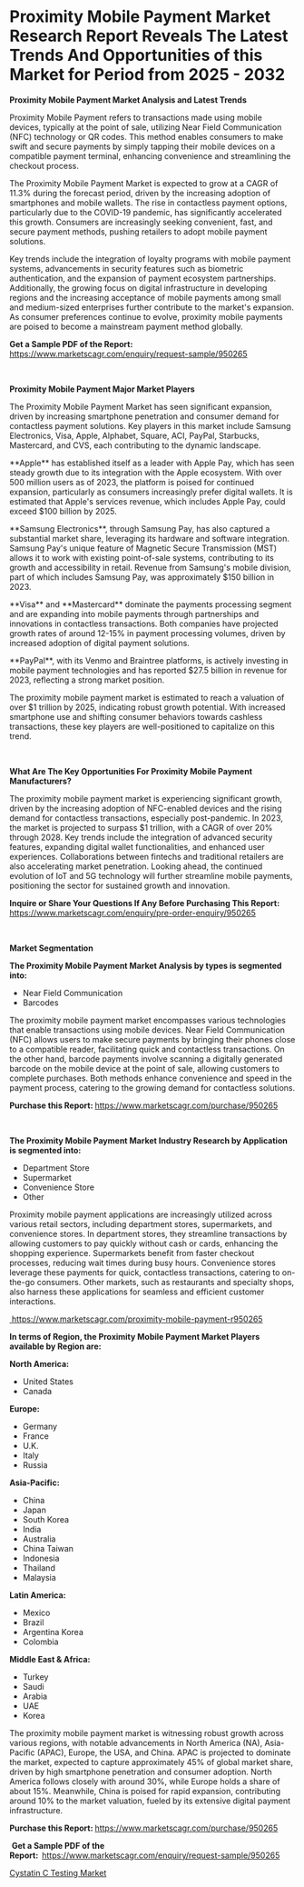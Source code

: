 <p><h1>Proximity Mobile Payment Market Research Report Reveals The Latest Trends And Opportunities of this Market for Period from 2025 - 2032</h1></p><p><strong>Proximity Mobile Payment Market Analysis and Latest Trends</strong></p>
<p><p>Proximity Mobile Payment refers to transactions made using mobile devices, typically at the point of sale, utilizing Near Field Communication (NFC) technology or QR codes. This method enables consumers to make swift and secure payments by simply tapping their mobile devices on a compatible payment terminal, enhancing convenience and streamlining the checkout process.</p><p>The Proximity Mobile Payment Market is expected to grow at a CAGR of 11.3% during the forecast period, driven by the increasing adoption of smartphones and mobile wallets. The rise in contactless payment options, particularly due to the COVID-19 pandemic, has significantly accelerated this growth. Consumers are increasingly seeking convenient, fast, and secure payment methods, pushing retailers to adopt mobile payment solutions.</p><p>Key trends include the integration of loyalty programs with mobile payment systems, advancements in security features such as biometric authentication, and the expansion of payment ecosystem partnerships. Additionally, the growing focus on digital infrastructure in developing regions and the increasing acceptance of mobile payments among small and medium-sized enterprises further contribute to the market's expansion. As consumer preferences continue to evolve, proximity mobile payments are poised to become a mainstream payment method globally.</p></p>
<p><strong>Get a Sample PDF of the Report:&nbsp;</strong> <a href="https://www.marketscagr.com/enquiry/request-sample/950265?utm_campaign=3166&utm_medium=2&utm_source=Github&utm_content=ia&utm_term=06032025&utm_id=proximity-mobile-payment">https://www.marketscagr.com/enquiry/request-sample/950265</a></p>
<p>&nbsp;</p>
<p><strong>Proximity Mobile Payment Major Market Players</strong></p>
<p><p>The Proximity Mobile Payment Market has seen significant expansion, driven by increasing smartphone penetration and consumer demand for contactless payment solutions. Key players in this market include Samsung Electronics, Visa, Apple, Alphabet, Square, ACI, PayPal, Starbucks, Mastercard, and CVS, each contributing to the dynamic landscape.</p><p>**Apple** has established itself as a leader with Apple Pay, which has seen steady growth due to its integration with the Apple ecosystem. With over 500 million users as of 2023, the platform is poised for continued expansion, particularly as consumers increasingly prefer digital wallets. It is estimated that Apple's services revenue, which includes Apple Pay, could exceed $100 billion by 2025.</p><p>**Samsung Electronics**, through Samsung Pay, has also captured a substantial market share, leveraging its hardware and software integration. Samsung Pay's unique feature of Magnetic Secure Transmission (MST) allows it to work with existing point-of-sale systems, contributing to its growth and accessibility in retail. Revenue from Samsung's mobile division, part of which includes Samsung Pay, was approximately $150 billion in 2023.</p><p>**Visa** and **Mastercard** dominate the payments processing segment and are expanding into mobile payments through partnerships and innovations in contactless transactions. Both companies have projected growth rates of around 12-15% in payment processing volumes, driven by increased adoption of digital payment solutions.</p><p>**PayPal**, with its Venmo and Braintree platforms, is actively investing in mobile payment technologies and has reported $27.5 billion in revenue for 2023, reflecting a strong market position.</p><p>The proximity mobile payment market is estimated to reach a valuation of over $1 trillion by 2025, indicating robust growth potential. With increased smartphone use and shifting consumer behaviors towards cashless transactions, these key players are well-positioned to capitalize on this trend.</p></p>
<p>&nbsp;</p>
<p><strong>What Are The Key Opportunities For Proximity Mobile Payment Manufacturers?</strong></p>
<p><p>The proximity mobile payment market is experiencing significant growth, driven by the increasing adoption of NFC-enabled devices and the rising demand for contactless transactions, especially post-pandemic. In 2023, the market is projected to surpass $1 trillion, with a CAGR of over 20% through 2028. Key trends include the integration of advanced security features, expanding digital wallet functionalities, and enhanced user experiences. Collaborations between fintechs and traditional retailers are also accelerating market penetration. Looking ahead, the continued evolution of IoT and 5G technology will further streamline mobile payments, positioning the sector for sustained growth and innovation.</p></p>
<p><strong>Inquire or Share Your Questions If Any Before Purchasing This Report:</strong> <a href="https://www.marketscagr.com/enquiry/pre-order-enquiry/950265?utm_campaign=3166&utm_medium=2&utm_source=Github&utm_content=ia&utm_term=06032025&utm_id=proximity-mobile-payment">https://www.marketscagr.com/enquiry/pre-order-enquiry/950265</a></p>
<p>&nbsp;</p>
<p><strong>Market Segmentation</strong></p>
<p><strong>The Proximity Mobile Payment Market Analysis by types is segmented into:</strong></p>
<p><ul><li>Near Field Communication</li><li>Barcodes</li></ul></p>
<p><p>The proximity mobile payment market encompasses various technologies that enable transactions using mobile devices. Near Field Communication (NFC) allows users to make secure payments by bringing their phones close to a compatible reader, facilitating quick and contactless transactions. On the other hand, barcode payments involve scanning a digitally generated barcode on the mobile device at the point of sale, allowing customers to complete purchases. Both methods enhance convenience and speed in the payment process, catering to the growing demand for contactless solutions.</p></p>
<p><strong>Purchase this Report:&nbsp;</strong><a href="https://www.marketscagr.com/purchase/950265?utm_campaign=3166&utm_medium=2&utm_source=Github&utm_content=ia&utm_term=06032025&utm_id=proximity-mobile-payment">https://www.marketscagr.com/purchase/950265</a></p>
<p>&nbsp;</p>
<p><strong>The Proximity Mobile Payment Market Industry Research by Application is segmented into:</strong></p>
<p><ul><li>Department Store</li><li>Supermarket</li><li>Convenience Store</li><li>Other</li></ul></p>
<p><p>Proximity mobile payment applications are increasingly utilized across various retail sectors, including department stores, supermarkets, and convenience stores. In department stores, they streamline transactions by allowing customers to pay quickly without cash or cards, enhancing the shopping experience. Supermarkets benefit from faster checkout processes, reducing wait times during busy hours. Convenience stores leverage these payments for quick, contactless transactions, catering to on-the-go consumers. Other markets, such as restaurants and specialty shops, also harness these applications for seamless and efficient customer interactions.</p></p>
<p><a href="https://www.marketscagr.com/proximity-mobile-payment-r950265?utm_campaign=3166&utm_medium=2&utm_source=Github&utm_content=ia&utm_term=06032025&utm_id=proximity-mobile-payment">&nbsp;https://www.marketscagr.com/proximity-mobile-payment-r950265</a></p>
<p><strong>In terms of Region, the Proximity Mobile Payment Market Players available by Region are:</strong></p>
<p>
    <p> <strong> North America: </strong>
        <ul>
            <li>United States</li>
            <li>Canada</li>
        </ul>
        </p> 
    <p> <strong> Europe: </strong>
        <ul>
            <li>Germany</li>
            <li>France</li>
            <li>U.K.</li>
            <li>Italy</li>
            <li>Russia</li>
        </ul>
        </p> 
    <p> <strong> Asia-Pacific: </strong>
        <ul>
            <li>China</li>
            <li>Japan</li>
            <li>South Korea</li>
            <li>India</li>
            <li>Australia</li>
            <li>China Taiwan</li>
            <li>Indonesia</li>
            <li>Thailand</li>
            <li>Malaysia</li>
        </ul>
        </p> 
    <p> <strong> Latin America: </strong>
        <ul>
            <li>Mexico</li>
            <li>Brazil</li>
            <li>Argentina Korea</li>
            <li>Colombia</li>
        </ul>
        </p> 
    <p> <strong> Middle East & Africa: </strong>
        <ul>
            <li>Turkey</li>
            <li>Saudi</li>
            <li>Arabia</li>
            <li>UAE</li>
            <li>Korea</li>
        </ul>
    </p>
    </p>
<p><p>The proximity mobile payment market is witnessing robust growth across various regions, with notable advancements in North America (NA), Asia-Pacific (APAC), Europe, the USA, and China. APAC is projected to dominate the market, expected to capture approximately 45% of global market share, driven by high smartphone penetration and consumer adoption. North America follows closely with around 30%, while Europe holds a share of about 15%. Meanwhile, China is poised for rapid expansion, contributing around 10% to the market valuation, fueled by its extensive digital payment infrastructure.</p></p>
<p><strong>Purchase this Report: </strong><a href="https://www.marketscagr.com/purchase/950265?utm_campaign=3166&utm_medium=2&utm_source=Github&utm_content=ia&utm_term=06032025&utm_id=proximity-mobile-payment">https://www.marketscagr.com/purchase/950265</a></p>
<p>&nbsp;<strong>Get a Sample PDF of the Report:&nbsp;&nbsp;</strong><a href="https://www.marketscagr.com/enquiry/request-sample/950265?utm_campaign=3166&utm_medium=2&utm_source=Github&utm_content=ia&utm_term=06032025&utm_id=proximity-mobile-payment">https://www.marketscagr.com/enquiry/request-sample/950265</a></p>
<p><strong></strong></p>
<p><p><a href="https://github.com/deyniphytic/Market-Research-Report-List-1/blob/main/cystatin-c-testing-market.md?utm_campaign=3166&utm_medium=2&utm_source=Github&utm_content=ia&utm_term=06032025&utm_id=proximity-mobile-payment">Cystatin C Testing Market</a></p></p>